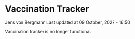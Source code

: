 Vaccination Tracker
================
Jens von Bergmann
Last updated at 09 October, 2022 - 16:50

Vaccination tracker is no longer functional.
